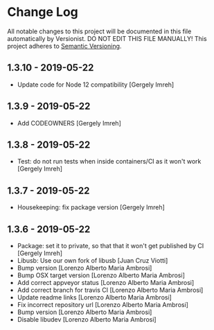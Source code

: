 # Change Log

All notable changes to this project will be documented in this file
automatically by Versionist. DO NOT EDIT THIS FILE MANUALLY!
This project adheres to [Semantic Versioning](http://semver.org/).

## 1.3.10 - 2019-05-22

* Update code for Node 12 compatibility [Gergely Imreh]

## 1.3.9 - 2019-05-22

* Add CODEOWNERS [Gergely Imreh]

## 1.3.8 - 2019-05-22

* Test: do not run tests when inside containers/CI as it won't work [Gergely Imreh]

## 1.3.7 - 2019-05-22

* Housekeeping: fix package version [Gergely Imreh]

## 1.3.6 - 2019-05-22

* Package: set it to private, so that that it won't get published by CI [Gergely Imreh]
* Libusb: Use our own fork of libusb [Juan Cruz Viotti]
* Bump version [Lorenzo Alberto Maria Ambrosi]
* Bump OSX target version [Lorenzo Alberto Maria Ambrosi]
* Add correct appveyor status [Lorenzo Alberto Maria Ambrosi]
* Add correct branch for travis CI [Lorenzo Alberto Maria Ambrosi]
* Update readme links [Lorenzo Alberto Maria Ambrosi]
* Fix incorrect repository url [Lorenzo Alberto Maria Ambrosi]
* Bump version [Lorenzo Alberto Maria Ambrosi]
* Disable libudev [Lorenzo Alberto Maria Ambrosi]
